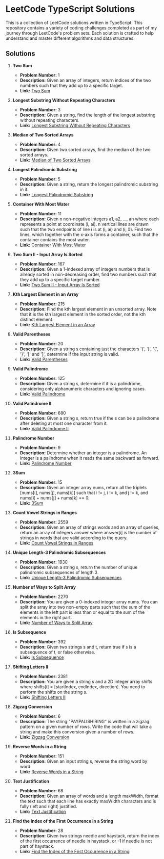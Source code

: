 # LeetCode TypeScript Solutions

This is a collection of LeetCode solutions written in TypeScript. This repository contains a variety of coding challenges completed as part of my journey through LeetCode's problem sets. Each solution is crafted to help understand and master different algorithms and data structures.

## Solutions

1. **Two Sum**
   - **Problem Number:** 1
   - **Description:** Given an array of integers, return indices of the two numbers such that they add up to a specific target.
   - **Link:** [Two Sum](https://leetcode.com/problems/two-sum/)

2. **Longest Substring Without Repeating Characters**
   - **Problem Number:** 3
   - **Description:** Given a string, find the length of the longest substring without repeating characters.
   - **Link:** [Longest Substring Without Repeating Characters](https://leetcode.com/problems/longest-substring-without-repeating-characters/)

3. **Median of Two Sorted Arrays**
   - **Problem Number:** 4
   - **Description:** Given two sorted arrays, find the median of the two sorted arrays.
   - **Link:** [Median of Two Sorted Arrays](https://leetcode.com/problems/median-of-two-sorted-arrays/)

4. **Longest Palindromic Substring**
   - **Problem Number:** 5
   - **Description:** Given a string, return the longest palindromic substring in it.
   - **Link:** [Longest Palindromic Substring](https://leetcode.com/problems/longest-palindromic-substring/)

5. **Container With Most Water**
   - **Problem Number:** 11
   - **Description:** Given n non-negative integers a1, a2, ..., an where each represents a point at coordinate (i, ai). n vertical lines are drawn such that the two endpoints of line i is at (i, ai) and (i, 0). Find two lines, which together with the x-axis forms a container, such that the container contains the most water.
   - **Link:** [Container With Most Water](https://leetcode.com/problems/container-with-most-water/)

6. **Two Sum II - Input Array Is Sorted**
   - **Problem Number:** 167
   - **Description:** Given a 1-indexed array of integers numbers that is already sorted in non-decreasing order, find two numbers such that they add up to a specific target number.
   - **Link:** [Two Sum II - Input Array Is Sorted](https://leetcode.com/problems/two-sum-ii-input-array-is-sorted/)

7. **Kth Largest Element in an Array**
   - **Problem Number:** 215
   - **Description:** Find the kth largest element in an unsorted array. Note that it is the kth largest element in the sorted order, not the kth distinct element.
   - **Link:** [Kth Largest Element in an Array](https://leetcode.com/problems/kth-largest-element-in-an-array/)

8. **Valid Parentheses**
   - **Problem Number:** 20
   - **Description:** Given a string s containing just the characters '(', ')', '{', '}', '[' and ']', determine if the input string is valid.
   - **Link:** [Valid Parentheses](https://leetcode.com/problems/valid-parentheses/)

9. **Valid Palindrome**
   - **Problem Number:** 125
   - **Description:** Given a string s, determine if it is a palindrome, considering only alphanumeric characters and ignoring cases.
   - **Link:** [Valid Palindrome](https://leetcode.com/problems/valid-palindrome/)

10. **Valid Palindrome II**
    - **Problem Number:** 680
    - **Description:** Given a string s, return true if the s can be a palindrome after deleting at most one character from it.
    - **Link:** [Valid Palindrome II](https://leetcode.com/problems/valid-palindrome-ii/)

11. **Palindrome Number**
    - **Problem Number:** 9
    - **Description:** Determine whether an integer is a palindrome. An integer is a palindrome when it reads the same backward as forward.
    - **Link:** [Palindrome Number](https://leetcode.com/problems/palindrome-number/)

12. **3Sum**
    - **Problem Number:** 15
    - **Description:** Given an integer array nums, return all the triplets [nums[i], nums[j], nums[k]] such that i != j, i != k, and j != k, and nums[i] + nums[j] + nums[k] == 0.
    - **Link:** [3Sum](https://leetcode.com/problems/3sum/)

13. **Count Vowel Strings in Ranges**
    - **Problem Number:** 2559
    - **Description:** Given an array of strings words and an array of queries, return an array of integers answer where answer[i] is the number of strings in words that are valid according to the query.
    - **Link:** [Count Vowel Strings in Ranges](https://leetcode.com/problems/count-vowel-strings-in-ranges/)

14. **Unique Length-3 Palindromic Subsequences**
    - **Problem Number:** 1930
    - **Description:** Given a string s, return the number of unique palindromic subsequences of length 3.
    - **Link:** [Unique Length-3 Palindromic Subsequences](https://leetcode.com/problems/unique-length-3-palindromic-subsequences/)

15. **Number of Ways to Split Array**
    - **Problem Number:** 2270
    - **Description:** You are given a 0-indexed integer array nums. You can split the array into two non-empty parts such that the sum of the elements in the left part is less than or equal to the sum of the elements in the right part.
    - **Link:** [Number of Ways to Split Array](https://leetcode.com/problems/number-of-ways-to-split-array/)

16. **Is Subsequence**
    - **Problem Number:** 392
    - **Description:** Given two strings s and t, return true if s is a subsequence of t, or false otherwise.
    - **Link:** [Is Subsequence](https://leetcode.com/problems/is-subsequence/)

17. **Shifting Letters II**
    - **Problem Number:** 2381
    - **Description:** You are given a string s and a 2D integer array shifts where shifts[i] = [startIndex, endIndex, direction]. You need to perform the shifts on the string s.
    - **Link:** [Shifting Letters II](https://leetcode.com/problems/shifting-letters-ii/)

18. **Zigzag Conversion**
    - **Problem Number:** 6
    - **Description:** The string "PAYPALISHIRING" is written in a zigzag pattern on a given number of rows. Write the code that will take a string and make this conversion given a number of rows.
    - **Link:** [Zigzag Conversion](https://leetcode.com/problems/zigzag-conversion/)

19. **Reverse Words in a String**
    - **Problem Number:** 151
    - **Description:** Given an input string s, reverse the string word by word.
    - **Link:** [Reverse Words in a String](https://leetcode.com/problems/reverse-words-in-a-string/)

20. **Text Justification**
    - **Problem Number:** 68
    - **Description:** Given an array of words and a length maxWidth, format the text such that each line has exactly maxWidth characters and is fully (left and right) justified.
    - **Link:** [Text Justification](https://leetcode.com/problems/text-justification/)

21. **Find the Index of the First Occurrence in a String**
    - **Problem Number:** 28
    - **Description:** Given two strings needle and haystack, return the index of the first occurrence of needle in haystack, or -1 if needle is not part of haystack.
    - **Link:** [Find the Index of the First Occurrence in a String](https://leetcode.com/problems/find-the-index-of-the-first-occurrence-in-a-string/)